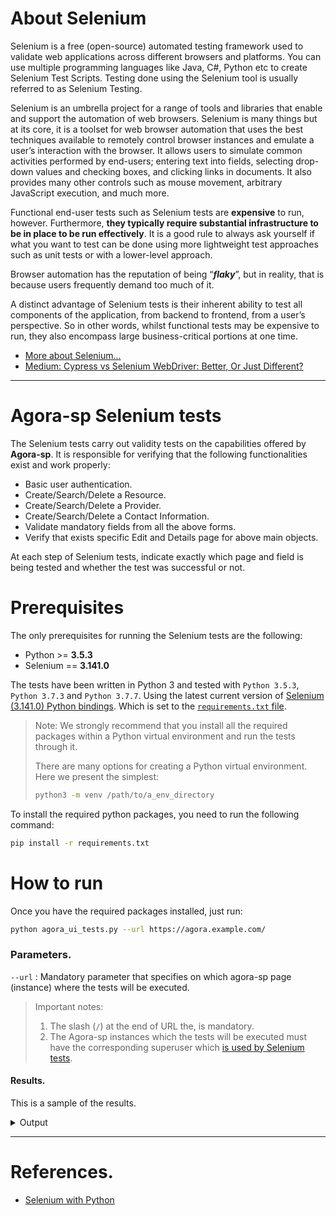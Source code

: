 
About Selenium
===============
Selenium is a free (open-source) automated testing framework used to validate web applications across different browsers and platforms.
You can use multiple programming languages like Java, C#, Python etc to create Selenium Test Scripts. Testing done using the Selenium tool is usually referred to as Selenium Testing.

Selenium is an umbrella project for a range of tools and libraries that enable and support the automation of web browsers.
Selenium is many things but at its core, it is a toolset for web browser automation that uses the best techniques available to remotely control browser instances and emulate a user’s interaction with the browser.
It allows users to simulate common activities performed by end-users; entering text into fields, selecting drop-down values and checking boxes, and clicking links in documents. It also provides many other controls such as mouse movement, arbitrary JavaScript execution, and much more.


Functional end-user tests such as Selenium tests are **expensive** to run, however. Furthermore, **they typically require substantial infrastructure to be in place to be run effectively**.
It is a good rule to always ask yourself if what you want to test can be done using more lightweight test approaches such as unit tests or with a lower-level approach.


Browser automation has the reputation of being “***flaky***”, but in reality, that is because users frequently demand too much of it.

A distinct advantage of Selenium tests is their inherent ability to test all components of the application, from backend to frontend, from a user’s perspective. So in other words, whilst functional tests may be expensive to run, they also encompass large business-critical portions at one time.

* [More about Selenium...](https://www.selenium.dev/documentation/en/introduction/)
* [Medium: Cypress vs Selenium WebDriver: Better, Or Just Different?](https://medium.com/@applitools/cypress-vs-selenium-webdriver-better-or-just-different-2dc76906607d)

-------------------------------------------------------------------------------------------------------------------




Agora-sp Selenium tests
======================
The Selenium tests carry out validity tests on the capabilities offered by **Agora-sp**.
It is responsible for verifying that the following functionalities exist and work properly:

* Basic user authentication.
* Create/Search/Delete a Resource.
* Create/Search/Delete a Provider.
* Create/Search/Delete a Contact Information.
* Validate mandatory fields from all the above forms.
* Verify that exists specific Edit and Details page for above main objects.

At each step of Selenium tests, indicate exactly which page and field is being tested and whether the test was successful or not.




Prerequisites
==============
The only prerequisites for running the Selenium tests are the following:

* Python >= **3.5.3**
* Selenium == **3.141.0**

The tests have been written in Python 3 and tested with `Python 3.5.3`, `Python 3.7.3` and `Python 3.7.7`.
Using the latest current version of [Selenium (3.141.0) Python bindings](https://pypi.org/project/selenium/). Which is set to the [`requirements.txt` file](requirements.txt).

> Note: We strongly recommend that you install all the required packages within a Python virtual environment and run the tests through it.
>
> There are many options for creating a Python virtual environment. Here we present the simplest:
> ```bash
> python3 -m venv /path/to/a_env_directory
> ```

To install the required python packages, you need to run the following command:
```bash
pip install -r requirements.txt
```




How to run
===========
Once you have the required packages installed, just run:
```bash
python agora_ui_tests.py --url https://agora.example.com/
```

### Parameters.
`--url` : Mandatory parameter that specifies on which agora-sp page (instance) where the tests will be executed.

> Important notes:
> 1. The slash (`/`) at the end of URL the, is mandatory.
> 2. The Agora-sp instances which the tests will be executed must have the corresponding superuser which [is used by Selenium tests](agora/Agora.py#L82-83).

#### Results.

This is a sample of the results.

<details>
  <summary> Output </summary>

```
# Validations in the Contact form.
[Email]                              Email Input Validation     Success
[Phone]                              Phone Input Validation     Success
[Saving form status]                     Form Invalid           Success

# Validations in the Provider form.
[EPP.BAI.3]                          URL Input Validation   Success
[EPP.MRI.2]                          URL Input Validation   Success
[EPP.MRI.3]                          URL Input Validation   Success
[Saving form status]                     Form Invalid       Success

# Validations in the Resource form.
[ERP.BAI.4]                          URL Input Validation   Success
[ERP.MRI.3]                          URL Input Validation   Success
[ERP.MRI.4]                          URL Input Validation   Success
[ERP.MRI.5]                          URL Input Validation   Success
[ERP.MGI.1]                          URL Input Validation   Success
[ERP.MGI.2]                          URL Input Validation   Success
[ERP.MGI.3]                          URL Input Validation   Success
[ERP.MGI.4]                          URL Input Validation   Success
[ERP.MGI.5]                          URL Input Validation   Success
[ERP.MGI.6]                          URL Input Validation   Success
[ERP.MGI.7]                          URL Input Validation   Success
[ERP.MGI.8]                          URL Input Validation   Success
[ERP.MGI.9]                          URL Input Validation   Success
[ERP.AOI.2]                          URL Input Validation   Success
[ERP.FNI.1]                          URL Input Validation   Success
[ERP.FNI.2]                          URL Input Validation   Success
[ERP.COI.13]                         Email Input Validation     Success
[ERP.COI.14]                         Email Input Validation     Success
[Saving form status]                     Form Invalid       Success

# Edit a contact record.
[Edit page]                              Found and visited  Success

# Details of a contact record.
[Details page]                           Found and visited  Success

# Edit a provider record.
[Edit page]                              Found and visited  Success

# Details of a contact record.
[Details page]                           Found and visited  Success

# Edit a resources record.
[Edit page]                              Found and visited  Success

# Details of a contact record.
[Details page]                           Found and visited  Success

# Create a new contact.
[first_name]                             Found and filled   Success
[last_name]                              Found and filled   Success
[email]                                  Found and filled   Success
[phone]                                  Found and filled   Success
[position]                               Found and filled   Success
[organisation]                           Found and filled   Success
[Saving form status]                     Form Saved         Success
[Search]                                 Found 1 record     Success
[Delete form status]                     Form Saved         Success

# Create a new provider.
[epp_bai_id]                           Found and filled   Success
[epp_bai_name]                         Found and filled   Success
[epp_bai_abbreviation]                 Found and filled   Success
[epp_bai_website]                      Found and filled   Success
[epp_bai_legal_entity]                 Found and filled   Success
[epp_bai_legal_status]                 Found and filled   Success
[epp_cli_1_scientific_domain]            Found and filled   Success
[epp_cli_2_scientific_subdomain]         Found and filled   Success
[epp_cli_3_tags]                         Found and filled   Success
[epp_loi_1_street_name_and_number]       Found and filled   Success
[epp_loi_2_postal_code]                  Found and filled   Success
[epp_loi_3_city]                         Found and filled   Success
[epp_loi_5_country_or_territory]         Found and filled   Success
[epp_loi_4_region]                       Found and filled   Success
[epp_mri_description]                  Found and filled   Success
[epp_mri_logo]                         Found and filled   Success
[epp_mri_multimedia]                   Found and filled   Success
[epp_mti_1_life_cycle_status]            Found and filled   Success
[epp_mti_2_certifications]               Found and filled   Success
[main_contact]                           Found and filled   Success
[public_contact]                         Found and filled   Success
[epp_bai_hosting_legal_entity]         Found and filled   Success
[epp_oth_participating_countries]      Found and filled   Success
[epp_oth_affiliations]                 Found and filled   Success
[epp_oth_networks]                     Found and filled   Success
[epp_oth_structure_type]               Found and filled   Success
[epp_oth_esfri_domain]                 Found and filled   Success
[epp_oth_esfri_type]                   Found and filled   Success
[epp_oth_meril_scientific_domain]      Found and filled   Success
[epp_oth_meril_scientific_subdomain]   Found and filled   Success
[epp_oth_areas_of_activity]           Found and filled   Success
[epp_oth_societal_grand_challenges]   Found and filled   Success
[epp_oth_national_roadmaps]           Found and filled   Success
[Saving form status]                     Form Saved         Success
[Search]                                 Found 1 record     Success
[Delete form status]                     Form Saved         Success

# Create a new resource.
[erp_bai_0_id]                           Found and filled   Success
[erp_bai_1_name]                         Found and filled   Success
[erp_bai_2_service_organisation]         Found and filled   Success
[erp_bai_3_service_providers]            Found and filled   Success
[erp_bai_4_webpage]                      Found and filled   Success
[erp_cli_1_scientific_domain]            Found and filled   Success
[erp_cli_2_scientific_subdomain]         Found and filled   Success
[erp_cli_3_category]                     Found and filled   Success
[erp_cli_4_subcategory]                  Found and filled   Success
[erp_cli_5_target_users]                 Found and filled   Success
[erp_cli_6_access_type]                  Found and filled   Success
[erp_cli_7_access_mode]                  Found and filled   Success
[erp_cli_8_tags]                         Found and filled   Success
[erp_mri_1_description]                  Found and filled   Success
[erp_mri_2_tagline]                      Found and filled   Success
[erp_mri_3_logo]                         Found and filled   Success
[erp_mri_4_mulitimedia]                  Found and filled   Success
[erp_mri_5_use_cases]                    Found and filled   Success
[erp_mgi_1_helpdesk_webpage]             Found and filled   Success
[erp_mgi_2_user_manual]                  Found and filled   Success
[erp_mgi_3_terms_of_use]                 Found and filled   Success
[erp_mgi_4_privacy_policy]               Found and filled   Success
[erp_mgi_5_access_policy]                Found and filled   Success
[erp_mgi_6_sla_specification]            Found and filled   Success
[erp_mgi_7_training_information]         Found and filled   Success
[erp_mgi_8_status_monitoring]            Found and filled   Success
[erp_mgi_9_maintenance]                  Found and filled   Success
[erp_gla_1_geographical_availability]    Found and filled   Success
[erp_gla_2_language]                     Found and filled   Success
[erp_rli_1_geographic_location]          Found and filled   Success
[main_contact]                           Found and filled   Success
[public_contact]                         Found and filled   Success
[erp_coi_13_helpdesk_email]              Found and filled   Success
[erp_coi_14_security_contact_email]      Found and filled   Success
[erp_mti_1_technology_readiness_level]   Found and filled   Success
[erp_mti_2_life_cycle_status]            Found and filled   Success
[erp_mti_3_certifications]               Found and filled   Success
[erp_mti_4_standards]                    Found and filled   Success
[erp_mti_5_open_source_technologies]     Found and filled   Success
[erp_mti_6_version]                      Found and filled   Success
[erp_mti_7_last_update]                  Found and filled   Success
[erp_mti_8_changelog]                    Found and filled   Success
[required_resources]                     Found and filled   Success
[related_resources]                      Found and filled   Success
[erp_dei_3_related_platforms]            Found and filled   Success
[erp_ati_1_funding_body]                 Found and filled   Success
[erp_ati_2_funding_program]              Found and filled   Success
[erp_ati_3_grant_project_name]           Found and filled   Success
[erp_aoi_1_order_type]                   Found and filled   Success
[erp_aoi_2_order]                        Found and filled   Success
[erp_fni_1_payment_model]                Found and filled   Success
[erp_fni_2_pricing]                      Found and filled   Success
[Saving form status]                     Form Saved         Success
[Search]                                 Found 1 record     Success
[Delete form status]                     Form Saved         Success

Execution time of the Selenium UI tests is : 00:02:50
```
</details>




----------------------------------------------------------------

# References.

* [Selenium with Python](https://selenium-python.readthedocs.io/)

